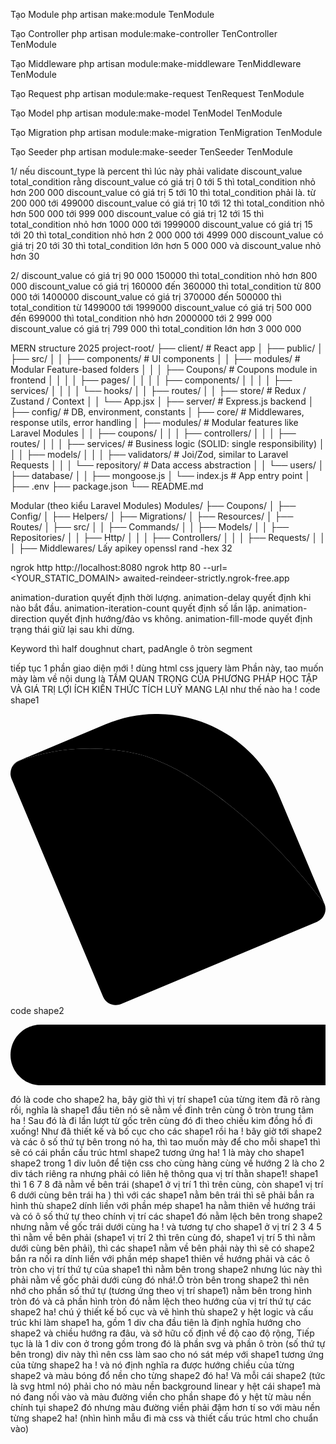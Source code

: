 Tạo Module
php artisan make:module TenModule

Tạo Controller
php artisan module:make-controller TenController TenModule

Tạo Middleware
php artisan module:make-middleware TenMiddleware TenModule

Tạo Request
php artisan module:make-request TenRequest TenModule

Tạo Model
php artisan module:make-model TenModel TenModule

Tạo Migration
php artisan module:make-migration TenMigration TenModule

Tạo Seeder
php artisan module:make-seeder TenSeeder TenModule


1/ nếu discount_type là percent thì lúc này phải validate discount_value total_condition rằng
discount_value có giá trị 0 tới 5 thì total_condition nhỏ hơn 200 000
discount_value có giá trị 5 tới 10 thì total_condition phải là. từ  200 000 tới 499000
discount_value có giá trị 10 tới 12 thì total_condition nhỏ hơn 500 000 tới 999 000
discount_value có giá trị 12 tới 15 thì total_condition nhỏ hơn 1000 000 tới 1999000
discount_value có giá trị 15 tới 20 thì total_condition nhỏ hơn 2 000 000 tới 4999 000
discount_value có giá trị 20 tới 30 thì total_condition lớn hơn 5 000 000
và discount_value nhỏ hơn 30 

2/
discount_value có giá trị 90 000 150000 thì total_condition nhỏ hơn 800 000
discount_value có giá trị 160000 đến 360000 thì total_condition từ  800 000 tới 1400000
discount_value có giá trị 370000 đến 500000 thì total_condition từ 1499000 tới 1999000
discount_value có giá trị 500 000 đến 699000 thì total_condition nhỏ hơn 2000000 tới 2 999 000
discount_value có giá trị 799 000  thì total_condition lớn hơn 3 000 000


MERN  structure 2025
project-root/
├── client/                        # React app
│   ├── public/
│   ├── src/
│   │   ├── components/           # UI components
│   │   ├── modules/              # Modular Feature-based folders
│   │   │   ├── Coupons/          # Coupons module in frontend
│   │   │   │   ├── pages/
│   │   │   │   ├── components/
│   │   │   │   ├── services/
│   │   │   │   └── hooks/
│   │   ├── routes/
│   │   ├── store/                # Redux / Zustand / Context
│   │   └── App.jsx
│
├── server/                       # Express.js backend
│   ├── config/                   # DB, environment, constants
│   ├── core/                     # Middlewares, response utils, error handling
│   ├── modules/                 # Modular features like Laravel Modules
│   │   ├── coupons/
│   │   │   ├── controllers/
│   │   │   ├── routes/
│   │   │   ├── services/        # Business logic (SOLID: single responsibility)
│   │   │   ├── models/
│   │   │   ├── validators/      # Joi/Zod, similar to Laravel Requests
│   │   │   └── repository/      # Data access abstraction
│   │   └── users/
│   ├── database/
│   │   ├── mongoose.js
│   └── index.js                 # App entry point
│
├── .env
├── package.json
└── README.md

Modular (theo kiểu Laravel Modules)
Modules/
├── Coupons/
│   ├── Config/
│   ├── Helpers/
│   ├── Migrations/
│   ├── Resources/
│   ├── Routes/
│   ├── src/
│   │   ├── Commands/
│   │   ├── Models/
│   │   ├── Repositories/
│   │   ├── Http/
│   │   │   ├── Controllers/
│   │   │   ├── Requests/
│   │   │   ├── Middlewares/
Lấy apikey
openssl rand -hex 32

ngrok http http://localhost:8080
ngrok http 80 --url=<YOUR_STATIC_DOMAIN>
awaited-reindeer-strictly.ngrok-free.app

animation-duration quyết định thời lượng.
animation-delay quyết định khi nào bắt đầu.
animation-iteration-count quyết định số lần lặp.
animation-direction quyết định hướng/đảo vs không.
animation-fill-mode quyết định trạng thái giữ lại sau khi dừng.

Keyword thì half doughnut chart, padAngle
ô tròn segment



tiếp tục 1 phần giao diện mới ! dùng html css jquery làm Phần này, tao muốn mày làm về nội dung là TẦM QUAN TRỌNG CỦA PHƯƠNG PHÁP HỌC TẬP VÀ GIÁ TRỊ LỢI ÍCH KIẾN THỨC TÍCH LUỸ MANG LẠI
như thế nào ha !
 code shape1
 <!-- Generator: Adobe Illustrator 26.4.1, SVG Export Plug-In . SVG Version: 6.00 Build 0)  -->
<svg version="1.1" id="Layer_1" xmlns="http://www.w3.org/2000/svg" xmlns:xlink="http://www.w3.org/1999/xlink" x="0px" y="0px"
	 viewBox="0 0 87.64 81" style="enable-background:new 0 0 87.64 81;" xml:space="preserve">
<g>
	<path d="M87.34,52.78C71.9,32.52,57.7,22.32,49.59,17.37c-2.12-1.29-6.18-3.65-11.85-5.6c0,0-15.86-5.42-34.27,0.89
		c-0.38,0.13-2.3,0.79-3.05,2.13c0.39-0.78,1.06-1.44,1.93-1.8L26.43,2.88C45.19-5,66.78,3.83,74.66,22.59L87.34,52.78z"/>
	<path d="M85.29,57.81L30.78,80.7c-1.96,0.82-4.21-0.1-5.03-2.05L0.3,18.03c-0.05-0.11-0.09-0.22-0.12-0.33
		c-0.03-0.09-0.06-0.18-0.07-0.27c-0.02-0.07-0.03-0.14-0.05-0.21c-0.02-0.1-0.03-0.2-0.05-0.3c0,0-0.01-0.1-0.01-0.26
		c0-0.06,0-0.14,0.01-0.22c0.01-0.08,0.01-0.17,0.02-0.26c0.01-0.12,0.03-0.23,0.05-0.35c0.02-0.16,0.06-0.33,0.12-0.5
		c0.02-0.06,0.03-0.11,0.06-0.17c0.01-0.02,0.02-0.04,0.02-0.06C0.3,15.06,0.31,15.03,0.33,15c0.02-0.07,0.06-0.14,0.09-0.2
		c0.75-1.34,2.66-2,3.05-2.13c18.4-6.31,34.27-0.89,34.27-0.89c5.68,1.94,9.74,4.31,11.85,5.6c8.11,4.95,22.31,15.15,37.75,35.41
		C88.17,54.74,87.24,56.98,85.29,57.81z"/>
</g>
</svg>
code shape2
<!-- Generator: Adobe Illustrator 26.4.1, SVG Export Plug-In . SVG Version: 6.00 Build 0)  -->
<svg version="1.1" id="Layer_1" xmlns="http://www.w3.org/2000/svg" xmlns:xlink="http://www.w3.org/1999/xlink" x="0px" y="0px"
	 viewBox="0 0 420.23 81" style="enable-background:new 0 0 420.23 81;" xml:space="preserve">
<g>
	<path d="M420.23,81H40.5C18.14,81,0,62.86,0,40.5l0,0C0,18.14,18.14,0,40.5,0h379.73V81z"/>
	<circle cx="40.94" cy="40.5" r="32.25"/>
</g>
</svg>

đó là code cho shape2 ha, bây giờ thì vị trí shape1 của từng item đã rõ ràng rồi, nghĩa là shape1 đầu tiên nó sẽ nằm về đỉnh trên cùng ô tròn trung tâm ha ! Sau đó là đi lần lượt từ gốc trên cùng đó đi theo chiều kim đồng hồ đi xuống! Như đã thiết kế và bố cục cho các shape1 rồi ha ! bây giờ tới shape2 và các ô số thứ tự bên trong nó ha, thì tao muốn mày để cho mỗi shape1 thì sẽ có cái phần cấu trúc html shape2 tương ứng ha! 1 là mày cho shape1 shape2 trong 1 div luôn để tiện css cho cùng hàng cùng về hướng 2 là cho 2 div tách riêng ra nhưng phải có liên hệ thông qua vị trí thằn shape1! shape1 thì 1 6 7 8 đã nằm về bên trái (shape1 ở vị trí 1 thì trên cùng, còn shape1 vị trí 6 dưới cùng bên trái ha ) thì với các shape1 nằm bên trái thì sẽ phải bắn ra hình thù shape2 dính liền với phần mép shape1 ha nằm thiên về hướng trái và có ô số thứ tự theo chính vị trí các shape1 đó nằm lệch bên trong shape2 nhưng nằm về gốc trái dưới cùng ha ! và tương tự cho shape1 ở vị trí 2 3 4 5 thì nằm về bên phải (shape1 vị trí 2 thì trên cùng đó, shape1 vị trí 5 thì nằm dưới cùng bên phải), thì các shape1 nằm về bên phải này thì sẽ có shape2 bắn ra nối ra dính liền với phần mép shape1 thiên về hướng phải và các ô tròn cho vị trí thứ tự của shape1 thì nằm bên trong shape2 nhưng lúc này thì phải nằm về gốc phải dưới cùng đó nhá!.Ô tròn bên trong shape2 thì nên nhớ cho phần số thứ tự (tương ứng theo vị trí shape1) nằm bên trong hình tròn đó và cả phần hình tròn đó nằm lệch theo hướng của vị trí thứ tự các shape2 ha! chú ý thiết kế bố cục và vẽ hình thù shape2 y hệt logic và cấu trúc khi làm shape1 ha, gồm 1 div cha đầu tiên là định nghĩa hướng cho shape2 và chiều hướng ra đâu, và sở hữu cố định về độ cao độ rộng, Tiếp tục là là 1 div con ở trong gồm trong đó là phần svg và phần ô tròn (số thứ tự bên trong) div này thì nên css làm sao cho nó sát mép với shape1 tương ứng của từng shape2 ha ! và nó định nghĩa ra được hướng chiều của từng shape2 và màu bóng đổ nền cho từng shape2 đó ha! Và mỗi cái shape2 (tức là svg html nó) phải cho nó màu nền background linear y hệt cái shape1 mà nó đang nối vào và màu đường viền cho phần shape đó y hệt từ màu nền chính tụi shape2 đó nhưng màu đường viền phải đậm hơn tí so với màu nền từng shape2 ha! (nhìn hình mẫu đi mà css và thiết cấu trúc html cho chuẩn vào)
